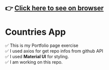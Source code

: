 ## :point_right: [Click here to see on browser](https://myportfolio-six-snowy.vercel.app/)

# Countries App



✅ This is my Portfolio page exercise <br/>
✅ I used axios for get repo infos from github API<br/>
✅ I used <b>Material UI</b> for styling.<br/>
✅ I am working on this repo.<br/>